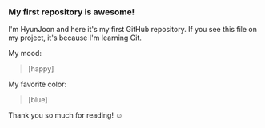 ### My first repository is awesome!

I'm HyunJoon and here it's my first GitHub repository.
If you see this file on my project, it's because I'm learning Git.

My mood:

> [happy]

My favorite color:

> [blue]

Thank you so much for reading! ☺
